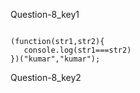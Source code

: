 Question-8_key1




```solution

(function(str1,str2){
   console.log(str1===str2)
})("kumar","kumar");

```

Question-8_key2